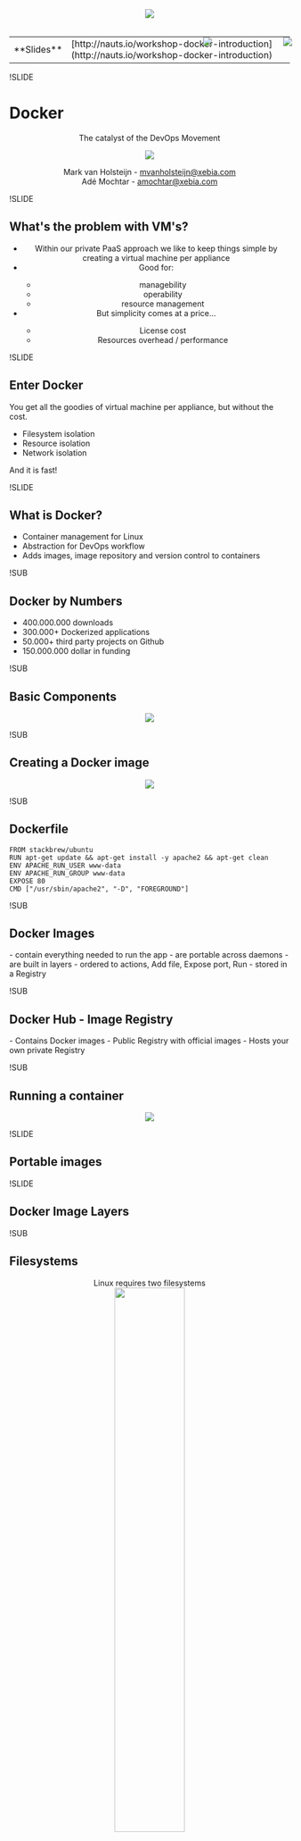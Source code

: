 <center><div style="width: 75%; height: auto;"><img src="img/xpirit.png"/></div></center>
<br />
<center>
<table>
<tr>
<td>**Slides**</td><td>[http://nauts.io/workshop-docker-introduction](http://nauts.io/workshop-docker-introduction)</td>
</tr>
</table>
</center>

!SLIDE
# Docker
<center>
<p>The catalyst of the DevOps Movement</p>
<p><img src="img/docker-logo-no-text.png" style="border: none; background: none; box-shadow: none;"/></p>
<p>
    Mark van Holsteijn - <a href="mailto:mvanholsteijn@xebia.com">mvanholsteijn@xebia.com</a><br/>
    Adé Mochtar - <a href="mailto:amochtar@xebia.com">amochtar@xebia.com</a>
</p>
</center>


!SLIDE
## What's the problem with VM's?

<center>
<ul>
<li>Within our private PaaS approach we like to keep things simple by creating a virtual machine per appliance</li>
<li>Good for:</li>
<ul>
<li>managebility</li>
<li>operability</li>
<li>resource management</li>
</ul>
<li>But simplicity comes at a price...</li>
<ul>
<li>License cost</li>
<li>Resources overhead / performance</li>
</ul>
</ul>

</center>


!SLIDE
## Enter Docker

You get all the goodies of virtual machine per appliance, but without the cost.

- Filesystem isolation
- Resource isolation
- Network isolation

And it is fast!




!SLIDE
## What is Docker?

- Container management for Linux
- Abstraction for DevOps workflow
- Adds images, image repository and version control to containers

!SUB
## Docker by Numbers

- 400.000.000 downloads
- 300.000+ Dockerized applications
- 50.000+ third party projects on Github
- 150.000.000 dollar in funding


!SUB
## Basic Components
<center><div style="width: 75%; height: auto;"><img src="img/docker-basic-components.png"/></div></center>



!SUB
## Creating a Docker image
<center><div style="width: 75%; height: auto;"><img src="img/create-docker-image.png"/></div></center>

!SUB 
## Dockerfile

```
FROM stackbrew/ubuntu
RUN apt-get update && apt-get install -y apache2 && apt-get clean
ENV APACHE_RUN_USER www-data
ENV APACHE_RUN_GROUP www-data
EXPOSE 80
CMD ["/usr/sbin/apache2", "-D", "FOREGROUND"]
```

!SUB
## Docker Images

<div style="position: absolute; right: 0; top:100; width: 25%; height: auto;"><img src="img/docker-image.png"/></div>
- contain everything needed to run the app
- are portable across daemons
- are built in layers
  - ordered to actions, Add file, Expose port, Run 
- stored in a Registry


!SUB 
## Docker Hub - Image Registry
<div style="position: absolute; right: 0; top:100; width: 40%; height: auto;"><img src="img/docker-hub.png"/></div>
- Contains Docker images
- Public Registry with official images
- Hosts your own private Registry 

!SUB
## Running a container
<center><div style="width: 75%; height: auto;"><img src="img/run-docker-container.png"/></div></center>


!SLIDE
## Portable images


!SLIDE
## Docker Image Layers

!SUB
## Filesystems
<center>
<p>
		Linux requires two filesystems<br/>
<img src="img/docker-filesystems-generic.png" style="width: 50%; height: 50%;" />
</p>
</center>


!SUB
## Multiple rootfs
<center>
<p>
		Docker supports multiple rootfs<br/>
<img src="img/docker-filesystems-multiroot.png" style="width: 50%; height: 50%;" />
</p>
</center>


!SUB
## Docker Image
<center>
<p>
		Read-only layers are called images<br/>
<img src="img/docker-filesystems-debian.png" style="width: 50%; height: 50%;" />
</p>
</center>


!SUB
## Stacking images
<center>
<p>
		Images can depend on other images, called parents<br/>
<img src="img/docker-filesystems-multilayer.png" style="width: 50%; height: 50%;" />
</p>
</center>


!SUB
## Writable containers
<center>
<p>
		On top of images docker creates writable containers<br/>
<img src="img/docker-filesystems-busyboxrw.png" style="width: 50%; height: 50%;" />
</p>
</center>



!SLIDE
## Docker commands
<center>
<ul>
<li>Runtime</li>
<li>Information</li>
<li>Filesystem</li>
<li>Images</li>
<li>Repository</li>
</ul>
</center>

!SUB
## Runtime
<center>
<table>
<tbody>
<tr>
<td>ps</td>
<td>List containers</td>
</tr>
<tr>
<td>kill</td>
<td>Kill a running container</td>
</tr>
<tr>
<td>restart</td>
<td>Restart a running container</td>
</tr>
<tr>
<td>rm</td>
<td>Remove a container</td>
</tr>
<tr>
<td>run</td>
<td>Run a command in a new container</td>
</tr>
<tr>
<td>start</td>
<td>Start a stopped container</td>
</tr>
<tr>
<td>stop</td>
<td>Stop a running container</td>
</tr>
<tr>
<td>wait</td>
<td>Block until a container stops, then print its exit code</td>
</tr>
</tbody>
</table>
</center>

!SUB
## Information
<center>
<table>
<tbody>
<tr>
<td>info</td>
<td>Display system-wide information</td>
</tr>
<tr>
<td>inspect</td>
<td>Return low-level information on a container</td>
</tr>
<tr>
<td>logs</td>
<td>Fetch the logs of a container</td>
</tr>
<tr>
<td>port</td>
<td>Lookup the public-facing port which is NAT-ed to PRIVATE_PORT</td>
</tr>
<tr>
<td>attach</td>
<td>Attach to a running container</td>
</tr>
</tbody>
</table>
</center>

!SUB
## Filesystems
<center>
<table>
<tbody>
<tr>
<td>insert</td>
<td>Insert a file in an image</td>
</tr>
<tr>
<td>diff</td>
<td>Inspect changes on a container's filesystem</td>
</tr>
<tr>
<td>commit</td>
<td>Create a new image from a container's changes</td>
</tr>
</tbody>
</table>
</center>

!SUB
## Images
<center>
<table>
<tbody>
<tr>
<td>build</td>
<td>Build a container from a Dockerfile</td>
</tr>
<tr>
<td>import</td>
<td>Create a new filesystem image from the contents of a tarball</td>
</tr>
<tr>
<td>export</td>
<td>Stream the contents of a container as a tar archive</td>
</tr>
<tr>
<td>images</td>
<td>List images</td>
</tr>
<tr>
<td>rmi</td>
<td>Remove an image</td>
</tr>
<tr>
<td>history</td>
<td>Show the history of an image</td>
</tr>
</tbody>
</table>
</center>

!SUB
## Repository
<center>
<table>
<tbody>
<tr>
<td>login</td>
<td>Register or Login to the docker registry server</td>
</tr>
<tr>
<td>pull</td>
<td>Pull an image or a repository from the docker registry server</td>
</tr>
<tr>
<td>push</td>
<td>Push an image or a repository to the docker registry server</td>
</tr>
<tr>
<td>search</td>
<td>Search for an image in the docker index</td>
</tr>
<tr>
<td>tag</td>
<td>Tag an image into a repository</td>
</tr>
</tbody>
</table>
</center>



!SLIDE
## Getting Started

Install your docker-machine on
```
$ sudo docker pull base
$ docker run base /bin/echo "hello world"
```


!SLIDE
## Interactive containers


Start /bin/bash in a container
```
$ docker run -t -i base /bin/bash
root@e97c6f8d0013:/#

# look around all your processes
$ ps -ef

# Checkout your file system
$ ls

# and your network
$ ifconfig

# logout (container is stopped as /bin/bash exits)
$ exit
```



!SUB
## detached containers

Running containers in the background
```
# run -d means detached detach
$ DOCKER_ID=$(docker run -d base \
bash -c \'while true ; \
	do sleep 1; \
	echo hello world at $(date); \
	done\' )
$ echo $DOCKER_ID           # shows id of container
$ docker attach $DOCKER_ID  # attach to stdout of the container
$ docker ps 	      	    # shows all running containers
$ docker stop $DOCKER_ID    # stops specified container
$ docker ps -a 	      	    # shows stopped and running containers
$ docker rm $DOCKER_ID      # removes the container
```

!SLIDE
## versioned file system

```
# Look at an empty filesystem
$ docker run base /bin/ls /tmp

# Modify the filesystem
$ DOCKER_ID=$(docker run -d base \
bash -c \'while true ; do \
		date &gt; /tmp/$(date +%Y%m%d%H%M); \
		sleep 60;\
	done\')

# See the changes on the filesystem
$ docker diff $DOCKER_ID
# Stop the instance
$ docker stop $DOCKER_ID ; docker rm $DOCKER_ID
# Changes are gone!
$ docker run base /bin/ls /tmp
```


!SLIDE
## creating a new image


```
# Modify the filesystem
$ DOCKER_ID=$(docker run -d base \
bash -c \'while true ; do \
	date &gt; /tmp/$(date +%Y%m%d%H%M); \
	sleep 60; \
     done\' )

# See the changes on the filesystem and commit
$ docker diff $DOCKER_ID
$ docker commit $DOCKER_ID $USER/mydemo  # name of image $USER/mydemo

# Stop and remove the instance
$ docker stop $DOCKER_ID ; docker rm $DOCKER_ID

# Changes are persisted!
$ docker run $USER/mydemo /bin/ls /tmp
```





!SLIDE
## Dockerfile

<p>Simple format</p>

```
# Comment
INSTRUCTION arguments
```

<p style="clear: both;"><br/>See <a href="https://docs.docker.com/v1.8/reference/builder/">https://docs.docker.com/v1.8/reference/builder/</a></p>

!SUB
## Instructions

<ul>
<li>FROM</li>
<li>MAINTAINER</li>
<li>RUN</li>
<li>CMD</li>
<li>EXPOSE</li>
<li>ENTRYPOINT</li>
<li>ENV</li>
<li>ADD</li>
<li>VOLUME</li>
<li>USER</li>
<li>WORKDIR</li>
</ul>



!SUB
## FROM

<center>
<ul>
<li>Syntax: FROM &lt;image&gt;[:&lt;tag&gt;]</li>
<li>Sets the base image for this image</li>
<li>FROM must be the first non-comment instruction in the Dockerfile.</li>
<li>Can appear multiple times to create multiple images</li>
</ul>
</center>


!SUB
## RUN

<center>
<ul>
<li>Syntax: RUN &lt;command&gt;</li>
<li>Runs the specified command, and commits the result to the image</li>
<li>RUN can be used multiple times</li>
<center>
</ul>
</center>

!SUB
## CMD

<center>
<ul>
<li>Syntax:
<ul>
<li>CMD ["executable","param1","param2"]</li>
<li>CMD ["param1","param2"], use with <code>ENTRYPOINT</li>
<li>CMD command param1 param2</li>
</ul>
</li>
<li>Provides defaults when executing a container</li>
<li>CMD can only be used <em>one</em> time</li>
</ul>
</center>


!SUB
## ENTRYPOINT

<center>
<ul>
<li>Syntax:
<ul>
<li>ENTRYPOINT ["executable","param1","param2"]</li>
<li>ENTRYPOINT command param1 param2</li>
</ul>
</li>
<li>Similar as CMD, but cannot be overwritten with command-line parameters</li>
<li>ENTRYPOINT can only be used <em>one</em> time</li>
</ul>
</center>


!SUB
## EXPOSE

<center>
<ul>
<li>Syntax: EXPOSE &lt;port&gt; [&lt;port&gt; ...]</li>
<li>Defines which ports to expose</li>
</ul>
<p><br />See <a href="http://docs.docker.io/en/latest/use/port_redirection/#port-redirection">Port Redirection</a> for exposing ports on the host</p>
</center>



!SLIDE
## Lab exercise
<center>
<ul>
<li>Create a tomcat7 image name $USER/tomcat7</li>
<li>push it to the Docker Hub registry</li>
<li>start 5 instances</li>
<li>show they are operational</li>
</ul>
</center>


!SLIDE
## Lab exercise
<center>
<ul>
<li>Create a tomcat7 image name $USER/tomcat7</li>
<li>push it to the Docker Hub registry</li>
<li>start 5 instances</li>
<li>show they are operational</li>
</ul>
</center>


!SUB
## creating a tomcat image

```
# Create a Docker file
$ ( cat &lt;&lt;!
FROM    base

RUN     apt-get -y install tomcat7

EXPOSE  8080
CMD ["/bin/bash", "-c",  \
"service tomcat7 start;while service tomcat7 status;do sleep 1;done"]
! ) &gt; Dockerfile

# Build a new image
$ docker build -t $USER/tomcat7 .
```

!SUB
## push to the registry

create an account on hub.docker.com

```
$ docker login
$ docker tag -t <docker-hub-name>/tomcat7:v0.1 $USER/tomcat7
$ docker push <docker-hub-name>/tomcat7:v0.1
```



!SUB
## running tomcat

```
# Start a tomcat container
$ DOCKER_ID=$(docker run -P –d &lt;docker-hub-name>/tomcat7:v0.1)
# docker inspect show details about the container
$ docker inspect $DOCKER_ID
# Obtain mapped port of port 8080 of the container
$ PORT=$(docker port $DOCKER_ID 8080)
# access tomcat via mapped port
$ wget http://localhost:$PORT
# Obtain ip address of container
$ IPADDRESS=$(docker inspect inspect -f '{{.NetworkSettings.IPAddress}}' $DOCKER_ID)
# http request on image IP address
$ wget http://$IPADDRESS:8080
```


!SUB

## creating a farm of tomcat

```
count=0
TOMCAT_IPS=""
while [ $count -lt 5 ] ; do
  DOCKER_ID=$(docker run -P –d &lt;docker-hub-name>/tomcat7:v0.1)
  IPADDRESS=$(docker inspect -f '{{.NetworkSettings.IPAddress}}' $DOCKER_ID)
  TOMCAT_IPS="$TOMCAT_IPS $IPADDRESS"
  count=$(($count + 1))
done
echo all tomcats : $TOMCAT_IPS
```

!SLIDE
<center><div style="width: 75%; height: auto;"><img src="img/xpirit.png"/></div></center>
<br />
<center>
[http://nauts.io/workshop-docker-introduction](http://nauts.io/workshop-docker-introduction)
</center>

